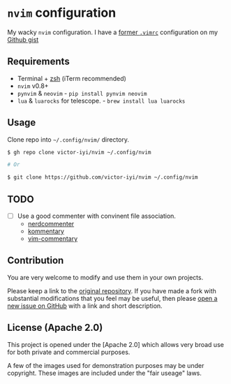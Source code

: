 # `nvim` configuration

My wacky `nvim` configuration. I have a [former `.vimrc`] configuration on my
[Github gist]

## Requirements

- Terminal + [zsh] (iTerm recommended)
- `nvim` v0.8+
- `pynvim` & `neovim` - `pip install pynvim neovim`
- `lua` & `luarocks` for telescope. - `brew install lua luarocks`

## Usage

Clone repo into `~/.config/nvim/` directory.

```sh
$ gh repo clone victor-iyi/nvim ~/.config/nvim

# Or

$ git clone https://github.com/victor-iyi/nvim ~/.config/nvim
```

## TODO

- [ ] Use a good commenter with convinent file association.
  - [nerdcommenter]
  - [kommentary]
  - [vim-commentary]

## Contribution

You are very welcome to modify and use them in your own projects.

Please keep a link to the [original repository]. If you have made a fork with
substantial modifications that you feel may be useful, then please
[open a new issue on GitHub][issues] with a link and short description.

## License (Apache 2.0)

This project is opened under the [Apache 2.0] which allows very broad use for
both private and commercial purposes.

A few of the images used for demonstration purposes may be under copyright.
These images are included under the "fair useage" laws.

[former `.vimrc`]: https://gist.github.com/victor-iyi/f30b8f8a46a6e3711e4ade16a8179a01
[Github gist]: https://gist.github.com/victor-iyi/
[zsh]: https://github.com/ohmyzsh/ohmyzsh
[nerdcommenter]: https://github.com/preservim/nerdcommenter
[kommentary]: https://github.com/b3nj5m1n/kommentary
[vim-commentary]: https://github.com/tpope/vim-commentary
[original repository]: https://github.com/victor-iyi/nvim
[issues]: https://github.com/victor-iyi/nvim/issues
